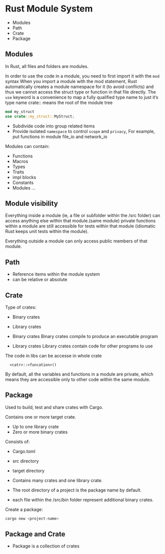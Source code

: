 # Rust Module System

- Modules
- Path
- Crate
- Package

## Modules

In Rust, all files and folders are modules.

In order to use the code in a module, you need to first import it with the `mod` syntax
When you import a module with the mod statement, Rust automatically creates a module namespace for it (to avoid conflicts) and thus we cannot access the struct type or function in that file directly.
The `use` keyword is a convenience to map a fully qualified type name to just it’s type name
crate:: means the root of the module tree

```rs
mod my_struct
use crate::my_struct::MyStruct;
```

- Subdivide code into group related items
- Provide isolated `namespace` to control `scope` and `privacy`, For example, put functions in module file_io and network_io

Modules can contain:

- Functions
- Macros
- Types
- Traits
- impl blocks
- Constants
- Modules ...

## Module visibility

Everything inside a module (ie, a file or subfolder within the /src folder) can access anything else within that module.(same module)
private functions within a module are still accessible for tests within that module (idiomatic Rust keeps unit tests within the module).

Everything outside a module can only access public members of that module.

## Path

- Reference items within the module system
- can be relative or absolute

## Crate

Type of crates:

- Binary crates
- Library crates

- Binary crates
  Binary crates compile to produce an executable program

- Library crates
  Library crates contain code for other programs to use

The code in libs can be accesse in whole crate

```
  <catr>::<funcation>()
```

By default, all the variables and functions in a module are private, which means they are accessible only to other code within the same module.

## Package

Used to build, test and share crates with Cargo.

Contains one or more target crate.

- Up to one library crate
- Zero or more binary crates

Consists of:

- Cargo.toml
- src directory
- target directory

- Contains many crates and one library crate.
- The root directory of a project is the package name by default.
- each file within the /src/bin folder represent additional binary crates.

Create a package:

```sh
cargo new <project-name>
```

## Package and Crate

- Package is a collection of crates
